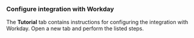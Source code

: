 ### Configure integration with Workday

The **Tutorial** tab contains instructions for configuring the integration with Workday. Open a new tab and perform the listed steps.
